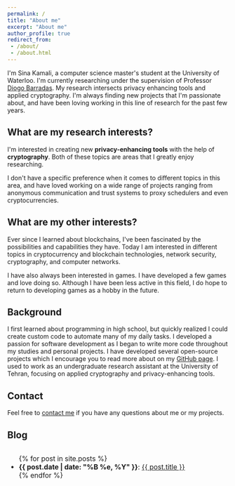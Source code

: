 ```yaml
---
permalink: /
title: "About me"
excerpt: "About me"
author_profile: true
redirect_from: 
 - /about/
 - /about.html
---
```


I'm Sina Kamali, a computer science master's student at the University of Waterloo. I'm currently researching under the supervision of Professor [Diogo Barradas](https://cs.uwaterloo.ca/~dbarrada/). My research intersects privacy enhancing tools and applied cryptography. I'm always finding new projects that I'm passionate about, and have been loving working in this line of research for the past few years.

## What are my research interests?

I'm interested in creating new **privacy-enhancing tools** with the help of **cryptography**. Both of these topics are areas that I greatly enjoy researching.

I don't have a specific preference when it comes to different topics in this area, and have loved working on a wide range of projects ranging from anonymous communication and trust systems to proxy schedulers and even cryptocurrencies.

## What are my other interests?

Ever since I learned about blockchains, I've been fascinated by the possibilities and capabilities they have. Today I am interested in different topics in cryptocurrency and blockchain technologies, network security, cryptography, and computer networks.

I have also always been interested in games. I have developed a few games and love doing so. Although I have been less active in this field, I do hope to return to developing games as a hobby in the future.

## Background

I first learned about programming in high school, but quickly realized I could create custom code to automate many of my daily tasks. I developed a passion for software development as I began to write more code throughout my studies and personal projects. I have developed several open-source projects which I encourage you to read more about on my [GitHub page](https://github.com/kamali-sina). I used to work as an undergraduate research assistant at the University of Tehran, focusing on applied cryptography and privacy-enhancing tools.

## Contact

Feel free to [contact me](mailto:thesinakamali@gmail.com) if you have any questions about me or my projects.

## Blog

<font size="3">
<div style="overflow-y: auto; max-height: 300px; padding-right: 10px; font-size: 15.5px;">
<ul>
    {% for post in site.posts %}   
    <li>
        <b>{{ post.date | date: "%B %e, %Y" }}</b>: <a href="{{ post.url }}">{{ post.title }}</a>
    </li>
    {% endfor %}
</ul>
</div>
</font>

